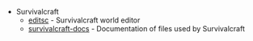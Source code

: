 * Survivalcraft
	* [editsc](https://github.com/dullbananas/editsc) - Survivalcraft world editor
	* [survivalcraft-docs](https://github.com/dullbananas/survivalcraft-docs) - Documentation of files used by Survivalcraft
